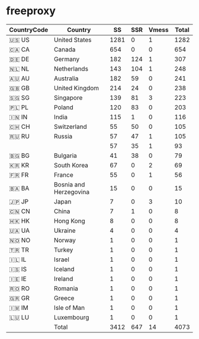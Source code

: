 # freeproxy

|CountryCode|Country|SS|SSR|Vmess|Total|
|  ----  | ----  |  ----  | ----  |  ----  | ----  |
|🇺🇸 US|United States|1281|0|1|1282|
|🇨🇦 CA|Canada|654|0|0|654|
|🇩🇪 DE|Germany|182|124|1|307|
|🇳🇱 NL|Netherlands|143|104|1|248|
|🇦🇺 AU|Australia|182|59|0|241|
|🇬🇧 GB|United Kingdom|214|24|0|238|
|🇸🇬 SG|Singapore|139|81|3|223|
|🇵🇱 PL|Poland|120|83|0|203|
|🇮🇳 IN|India|115|1|0|116|
|🇨🇭 CH|Switzerland|55|50|0|105|
|🇷🇺 RU|Russia|57|47|1|105|
| ||57|35|1|93|
|🇧🇬 BG|Bulgaria|41|38|0|79|
|🇰🇷 KR|South Korea|67|0|2|69|
|🇫🇷 FR|France|55|0|1|56|
|🇧🇦 BA|Bosnia and Herzegovina|15|0|0|15|
|🇯🇵 JP|Japan|7|0|3|10|
|🇨🇳 CN|China|7|1|0|8|
|🇭🇰 HK|Hong Kong|8|0|0|8|
|🇺🇦 UA|Ukraine|4|0|0|4|
|🇳🇴 NO|Norway|1|0|0|1|
|🇹🇷 TR|Turkey|1|0|0|1|
|🇮🇱 IL|Israel|1|0|0|1|
|🇮🇸 IS|Iceland|1|0|0|1|
|🇮🇪 IE|Ireland|1|0|0|1|
|🇷🇴 RO|Romania|1|0|0|1|
|🇬🇷 GR|Greece|1|0|0|1|
|🇮🇲 IM|Isle of Man|1|0|0|1|
|🇱🇺 LU|Luxembourg|1|0|0|1|
||Total|3412|647|14|4073|
